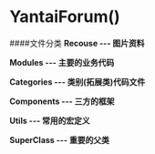 # YantaiForum()

####文件分类
**Recouse --- 图片资料**

**Modules --- 主要的业务代码**

**Categories --- 类别(拓展类)代码文件**

**Components --- 三方的框架**

**Utils --- 常用的宏定义**

**SuperClass --- 重要的父类**
